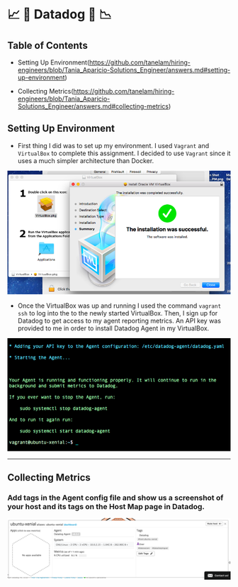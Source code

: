 # 📈 🐶 Datadog 🐶 📉

## Table of Contents

* Setting Up Environment(https://github.com/tanelam/hiring-engineers/blob/Tania_Aparicio-Solutions_Engineer/answers.md#setting-up-environment)

* Collecting Metrics(https://github.com/tanelam/hiring-engineers/blob/Tania_Aparicio-Solutions_Engineer/answers.md#collecting-metrics)

## Setting Up Environment

- First thing I did was to set up my environment. I used `Vagrant` and `VirtualBox` to complete this assignment. I decided to use `Vagrant` since it uses a much simpler architecture than Docker.

![alt text](https://github.com/tanelam/hiring-engineers/blob/Tania_Aparicio-Solutions_Engineer/Images/VirtualBox-Installed.jpg)

- Once the VirtualBox was up and running I used the command `vagrant ssh` to log into the to the newly started VirtualBox. Then, I sign up for Datadog to get access to my agent reporting metrics. An API key was provided to me in order to install Datadog Agent in my VirtualBox.

![alt text](https://github.com/tanelam/hiring-engineers/blob/Tania_Aparicio-Solutions_Engineer/Images/Datadog-Agent-Installed.jpg)

---

## Collecting Metrics

### Add tags in the Agent config file and show us a screenshot of your host and its tags on the Host Map page in Datadog.

![alt text](https://github.com/tanelam/hiring-engineers/blob/Tania_Aparicio-Solutions_Engineer/Images/System-Metrics-And-Tags.jpg)
